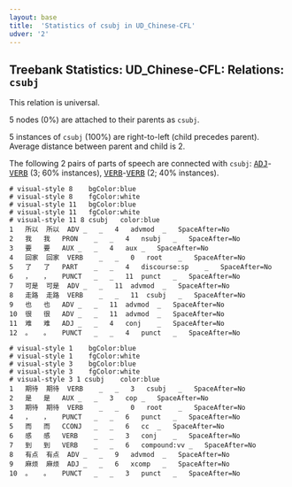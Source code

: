 ```yaml
---
layout: base
title:  'Statistics of csubj in UD_Chinese-CFL'
udver: '2'
---
```


## Treebank Statistics: UD_Chinese-CFL: Relations: `csubj`

This relation is universal.

5 nodes (0%) are attached to their parents as `csubj`.

5 instances of `csubj` (100%) are right-to-left (child precedes parent).
Average distance between parent and child is 2.

The following 2 pairs of parts of speech are connected with `csubj`: <tt><a href="zh_cfl-pos-ADJ.html">ADJ</a></tt>-<tt><a href="zh_cfl-pos-VERB.html">VERB</a></tt> (3; 60% instances), <tt><a href="zh_cfl-pos-VERB.html">VERB</a></tt>-<tt><a href="zh_cfl-pos-VERB.html">VERB</a></tt> (2; 40% instances).


~~~ conllu
# visual-style 8	bgColor:blue
# visual-style 8	fgColor:white
# visual-style 11	bgColor:blue
# visual-style 11	fgColor:white
# visual-style 11 8 csubj	color:blue
1	所以	所以	ADV	_	_	4	advmod	_	SpaceAfter=No
2	我	我	PRON	_	_	4	nsubj	_	SpaceAfter=No
3	要	要	AUX	_	_	4	aux	_	SpaceAfter=No
4	回家	回家	VERB	_	_	0	root	_	SpaceAfter=No
5	了	了	PART	_	_	4	discourse:sp	_	SpaceAfter=No
6	，	，	PUNCT	_	_	11	punct	_	SpaceAfter=No
7	可是	可是	ADV	_	_	11	advmod	_	SpaceAfter=No
8	走路	走路	VERB	_	_	11	csubj	_	SpaceAfter=No
9	也	也	ADV	_	_	11	advmod	_	SpaceAfter=No
10	很	很	ADV	_	_	11	advmod	_	SpaceAfter=No
11	难	难	ADJ	_	_	4	conj	_	SpaceAfter=No
12	。	。	PUNCT	_	_	4	punct	_	SpaceAfter=No

~~~


~~~ conllu
# visual-style 1	bgColor:blue
# visual-style 1	fgColor:white
# visual-style 3	bgColor:blue
# visual-style 3	fgColor:white
# visual-style 3 1 csubj	color:blue
1	期待	期待	VERB	_	_	3	csubj	_	SpaceAfter=No
2	是	是	AUX	_	_	3	cop	_	SpaceAfter=No
3	期待	期待	VERB	_	_	0	root	_	SpaceAfter=No
4	，	，	PUNCT	_	_	6	punct	_	SpaceAfter=No
5	而	而	CCONJ	_	_	6	cc	_	SpaceAfter=No
6	感	感	VERB	_	_	3	conj	_	SpaceAfter=No
7	到	到	VERB	_	_	6	compound:vv	_	SpaceAfter=No
8	有点	有点	ADV	_	_	9	advmod	_	SpaceAfter=No
9	麻烦	麻烦	ADJ	_	_	6	xcomp	_	SpaceAfter=No
10	。	。	PUNCT	_	_	3	punct	_	SpaceAfter=No

~~~


